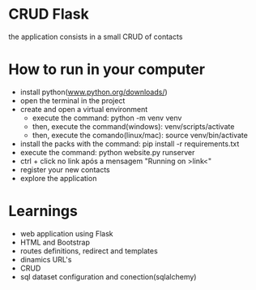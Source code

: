 # CRUD Flask

the application consists in a small CRUD of contacts

# How to run in your computer

- install python(www.python.org/downloads/)
- open the terminal in the project
- create and open a virtual environment
    - execute the command: python -m venv venv
    - then, execute the command(windows): venv/scripts/activate
    - then, execute the comando(linux/mac): source venv/bin/activate
- install the packs with the command: pip install -r requirements.txt
- execute the command: python website.py runserver
- ctrl + click no link após a mensagem "Running on >link<"
- register your new contacts
- explore the application

# Learnings

- web application using Flask
- HTML and Bootstrap
- routes definitions, redirect and templates
- dinamics URL's
- CRUD
- sql dataset configuration and conection(sqlalchemy)
